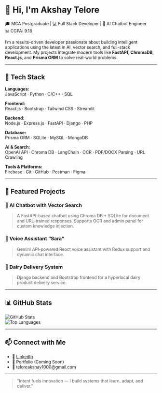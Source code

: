 # 👋 Hi, I'm Akshay Telore

🎓 MCA Postgraduate | 💻 Full Stack Developer | 🤖 AI Chatbot Engineer  
📊 CGPA: 9.18

I’m a results-driven developer passionate about building intelligent applications using the latest in AI, 
vector search, and full-stack development. My projects integrate modern tools like **FastAPI**, **ChromaDB**, 
**React.js**, and **Prisma ORM** to solve real-world problems.

---

## 🚀 Tech Stack

**Languages:**  
JavaScript · Python  · C/C++ · SQL 

**Frontend:**  
React.js · Bootstrap · Tailwind CSS · Streamlit

**Backend:**  
Node.js · Express.js · FastAPI · Django · PHP

**Database:**  
Prisma ORM · SQLite · MySQL · MongoDB

**AI & Search:**  
OpenAI API · Chroma DB · LangChain · OCR · PDF/DOCX Parsing · URL Crawling

**Tools & Platforms:**  
Firebase · Git · GitHub · Postman · Figma

---

## 🧠 Featured Projects

### 🔹 AI Chatbot with Vector Search  
> A FastAPI-based chatbot using Chroma DB + SQLite for document and URL-trained responses. Supports OCR and admin panel for custom knowledge injection.

### 🔹 Voice Assistant “Sara”  
> Gemini API-powered React voice assistant with Redux support and dynamic chat interface.

### 🔹 Dairy Delivery System  
> Django backend and Bootstrap frontend for a hyperlocal dairy product delivery service.

---

## 📊 GitHub Stats

![GitHub Stats](https://github-readme-stats.vercel.app/api?username=AkshayTelore&show_icons=true&theme=tokyonight)  
![Top Languages](https://github-readme-stats.vercel.app/api/top-langs/?username=AkshayTelore&layout=compact&theme=tokyonight)

---

## 📫 Connect with Me

- 🔗 [LinkedIn](https://www.linkedin.com/in/akshay-telore-209934251/)
- 💼 Portfolio (Coming Soon)
- 📧 teloreakshay1000@gmail.com

---

> "Intent fuels innovation — I build systems that learn, adapt, and deliver."

